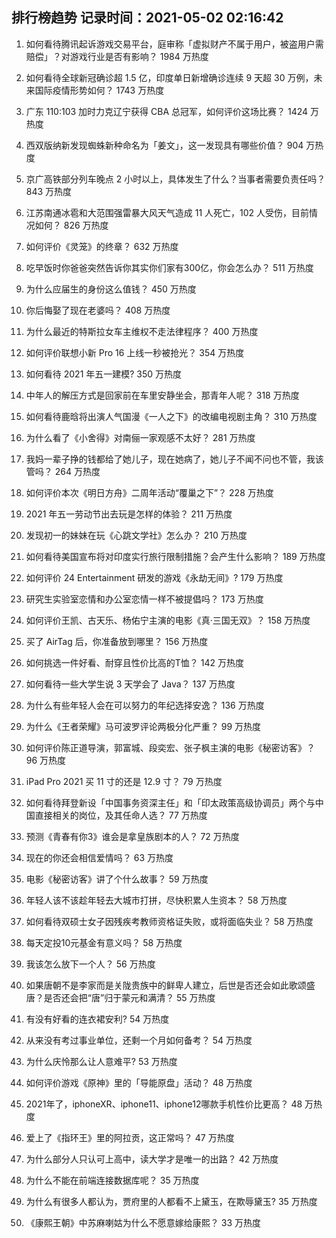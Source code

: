 
## 排行榜趋势 记录时间：2021-05-02 02:16:42
  
  1. 如何看待腾讯起诉游戏交易平台，庭审称「虚拟财产不属于用户，被盗用户需赔偿」？对游戏行业是否有影响？ 1984 万热度
    
  2. 如何看待全球新冠确诊超 1.5 亿，印度单日新增确诊连续 9 天超 30 万例，未来国际疫情形势如何？ 1743 万热度
    
  3. 广东 110:103 加时力克辽宁获得 CBA 总冠军，如何评价这场比赛？ 1424 万热度
    
  4. 西双版纳新发现蜘蛛新种命名为「姜文」，这一发现具有哪些价值？ 904 万热度
    
  5. 京广高铁部分列车晚点 2 小时以上，具体发生了什么？当事者需要负责任吗？ 843 万热度
    
  6. 江苏南通冰雹和大范围强雷暴大风天气造成 11 人死亡，102 人受伤，目前情况如何？ 826 万热度
    
  7. 如何评价《灵笼》的终章？ 632 万热度
    
  8. 吃早饭时你爸爸突然告诉你其实你们家有300亿，你会怎么办？ 511 万热度
    
  9. 为什么应届生的身份这么值钱？ 450 万热度
    
  10. 你后悔娶了现在老婆吗？ 408 万热度
    
  11. 为什么最近的特斯拉女车主维权不走法律程序？ 400 万热度
    
  12. 如何评价联想小新 Pro 16 上线一秒被抢光？ 354 万热度
    
  13. 如何看待 2021 年五一建模? 350 万热度
    
  14. 中年人的解压方式是回家前在车里安静坐会，那青年人呢？ 318 万热度
    
  15. 如何看待鹿晗将出演人气国漫《一人之下》的改编电视剧主角？ 310 万热度
    
  16. 为什么看了《小舍得》对南俪一家观感不太好？ 281 万热度
    
  17. 我妈一辈子挣的钱都给了她儿子，现在她病了，她儿子不闻不问也不管，我该管吗？ 264 万热度
    
  18. 如何评价本次《明日方舟》二周年活动“覆巢之下”？ 228 万热度
    
  19. 2021 年五一劳动节出去玩是怎样的体验？ 211 万热度
    
  20. 发现初一的妹妹在玩《心跳文学社》怎么办？ 210 万热度
    
  21. 如何看待美国宣布将对印度实行旅行限制措施？会产生什么影响？ 189 万热度
    
  22. 如何评价 24 Entertainment 研发的游戏《永劫无间》? 179 万热度
    
  23. 研究生实验室恋情和办公室恋情一样不被提倡吗？ 173 万热度
    
  24. 如何评价王凯、古天乐、杨佑宁主演的电影《真·三国无双》？ 158 万热度
    
  25. 买了 AirTag 后，你准备放到哪里？ 156 万热度
    
  26. 如何挑选一件好看、耐穿且性价比高的T恤？ 142 万热度
    
  27. 如何看待一些大学生说 3 天学会了 Java？ 137 万热度
    
  28. 为什么有些年轻人会在可以努力的年纪选择安逸？ 136 万热度
    
  29. 为什么《王者荣耀》马可波罗评论两极分化严重？ 99 万热度
    
  30. 如何评价陈正道导演，郭富城、段奕宏、张子枫主演的电影《秘密访客》？ 96 万热度
    
  31. iPad Pro 2021 买 11 寸的还是 12.9 寸？ 79 万热度
    
  32. 如何看待拜登新设「中国事务资深主任」和「印太政策高级协调员」两个与中国直接相关的岗位，及其任命人选？ 77 万热度
    
  33. 预测《青春有你3》谁会是拿皇族剧本的人？ 72 万热度
    
  34. 现在的你还会相信爱情吗？ 63 万热度
    
  35. 电影《秘密访客》讲了个什么故事？ 59 万热度
    
  36. 年轻人该不该趁年轻去大城市打拼，尽快积累人生资本？ 58 万热度
    
  37. 如何看待双硕士女子因残疾考教师资格证失败，或将面临失业？ 58 万热度
    
  38. 每天定投10元基金有意义吗？ 58 万热度
    
  39. 我该怎么放下一个人？ 56 万热度
    
  40. 如果唐朝不是李家而是关陇贵族中的鲜卑人建立，后世是否还会如此歌颂盛唐？是否还会把“唐”归于蒙元和满清？ 55 万热度
    
  41. 有没有好看的连衣裙安利? 54 万热度
    
  42. 从来没有考过事业单位，还剩一个月如何备考？ 54 万热度
    
  43. 为什么庆怜那么让人意难平? 53 万热度
    
  44. 如何评价游戏《原神》里的「导能原盘」活动？ 48 万热度
    
  45. 2021年了，iphoneXR、iphone11、iphone12哪款手机性价比更高？ 48 万热度
    
  46. 爱上了《指环王》里的阿拉贡，这正常吗？ 47 万热度
    
  47. 为什么部分人只认可上高中，读大学才是唯一的出路？ 42 万热度
    
  48. 为什么不能在前端连接数据库呢？ 35 万热度
    
  49. 为什么有很多人都认为，贾府里的人都看不上黛玉，在欺辱黛玉? 35 万热度
    
  50. 《康熙王朝》中苏麻喇姑为什么不愿意嫁给康熙？ 33 万热度
    